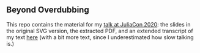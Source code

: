 ## Beyond Overdubbing

This repo contains the material for my [talk at JuliaCon 2020](https://www.youtube.com/watch?v=DAVu6PYbQOs&list=PLP8iPy9hna6Tl2UHTrm4jnIYrLkIcAROR&index=53&t=0s): the slides in the original SVG
version, the extracted PDF, and an extended transcript of my text [here](sketch.md) (with a bit more text, since I
underestimated how slow talking is.)
